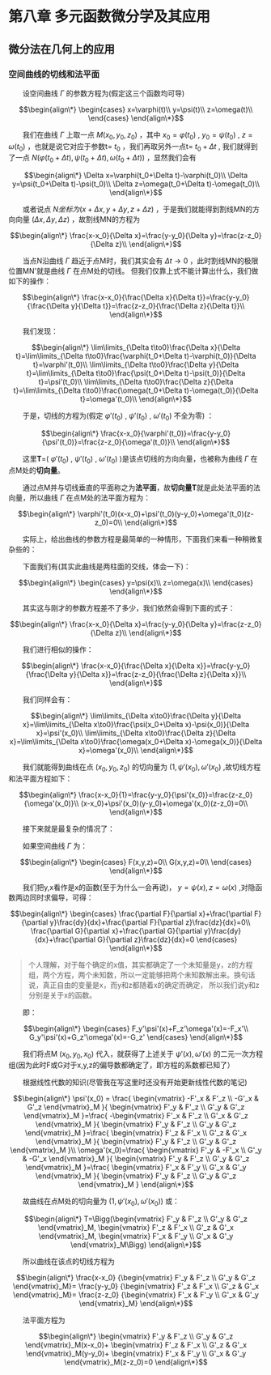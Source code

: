 # 第八章 多元函数微分学及其应用
## 微分法在几何上的应用

### 空间曲线的切线和法平面
&emsp;&emsp;设空间曲线 $\Gamma$ 的参数方程为(假定这三个函数均可导)

$$\begin{align\*}
\begin{cases}
x=\varphi(t)\\
y=\psi(t)\\
z=\omega(t)\\
\end{cases}
\end{align\*}$$

&emsp;&emsp;我们在曲线 $\Gamma$ 上取一点 $M(x_0,y_0,z_0)$ ，其中 $x_0=\varphi(t_0)$ , $y_0=\psi(t_0)$ , $z=\omega(t_0)$ ，也就是说它对应于参数t= $t_0$ ，我们再取另外一点t= $t_0+\Delta t$ ,
我们就得到了一点 $N(\varphi(t_0+\Delta t),\psi(t_0+\Delta t),\omega(t_0+\Delta t))$ ，显然我们会有

$$\begin{align\*}
\Delta x=\varphi(t_0+\Delta t)-\varphi(t_0)\\
\Delta y=\psi(t_0+\Delta t)-\psi(t_0)\\
\Delta z=\omega(t_0+\Delta t)-\omega(t_0)\\
\end{align\*}$$

&emsp;&emsp;或者说点 $N坐标为(x+\Delta x,y+\Delta y,z+\Delta z)$ ，于是我们就能得到割线MN的方向向量 $(\Delta x,\Delta y,\Delta z)$ ，故割线MN的方程为

$$\begin{align\*}
\frac{x-x_0}{\Delta x}=\frac{y-y_0}{\Delta y}=\frac{z-z_0}{\Delta z}\\
\end{align\*}$$

&emsp;&emsp;当点N沿曲线 $\Gamma$ 趋近于点M时，我们其实会有 $\Delta t\rightarrow 0$ ，此时割线MN的极限位置MN'就是曲线 $\Gamma$ 在点M处的切线。
但我们仅靠上式不能计算出什么，我们做如下的操作：

$$\begin{align\*}
\frac{x-x_0}{\frac{\Delta x}{\Delta t}}=\frac{y-y_0}{\frac{\Delta y}{\Delta t}}=\frac{z-z_0}{\frac{\Delta z}{\Delta t}}\\
\end{align\*}$$

&emsp;&emsp;我们发现：

$$\begin{align\*}
\lim\limits_{\Delta t\to0}\frac{\Delta x}{\Delta t}=\lim\limits_{\Delta t\to0}\frac{\varphi(t_0+\Delta t)-\varphi(t_0)}{\Delta t}=\varphi'(t_0)\\
\lim\limits_{\Delta t\to0}\frac{\Delta y}{\Delta t}=\lim\limits_{\Delta t\to0}\frac{\psi(t_0+\Delta t)-\psi(t_0)}{\Delta t}=\psi'(t_0)\\
\lim\limits_{\Delta t\to0}\frac{\Delta z}{\Delta t}=\lim\limits_{\Delta t\to0}\frac{\omega(t_0+\Delta t)-\omega(t_0)}{\Delta t}=\omega'(t_0)\\
\end{align\*}$$

&emsp;&emsp;于是，切线的方程为(假定 $\varphi'(t_0)$ , $\psi'(t_0)$ , $\omega'(t_0)$ 不全为零) ：

$$\begin{align\*}
\frac{x-x_0}{\varphi'(t_0)}=\frac{y-y_0}{\psi'(t_0)}=\frac{z-z_0}{\omega'(t_0)}\\
\end{align\*}$$

&emsp;&emsp;这里**T**=( $\varphi'(t_0)$ , $\psi'(t_0)$ , $\omega'(t_0)$ )是该点切线的方向向量，也被称为曲线 $\Gamma$ 在点M处的**切向量**。

&emsp;&emsp;通过点M并与切线垂直的平面称之为**法平面**，故**切向量T**就是此处法平面的法向量，所以曲线 $\Gamma$ 在点M处的法平面方程为：

$$\begin{align\*}
\varphi'(t_0)(x-x_0)+\psi'(t_0)(y-y_0)+\omega'(t_0)(z-z_0)=0\\
\end{align\*}$$

&emsp;&emsp;实际上，给出曲线的参数方程是最简单的一种情形，下面我们来看一种稍微复杂些的：

&emsp;&emsp;下面我们有(其实此曲线是两柱面的交线，体会一下)：

$$\begin{align\*}
\begin{cases}
y=\psi(x)\\
z=\omega(x)\\
\end{cases}
\end{align\*}$$

&emsp;&emsp;其实这与刚才的参数方程差不了多少，我们依然会得到下面的式子：

$$\begin{align\*}
\frac{x-x_0}{\Delta x}=\frac{y-y_0}{\Delta y}=\frac{z-z_0}{\Delta z}\\
\end{align\*}$$

&emsp;&emsp;我们进行相似的操作：

$$\begin{align\*}
\frac{x-x_0}{\frac{\Delta x}{\Delta x}}=\frac{y-y_0}{\frac{\Delta y}{\Delta x}}=\frac{z-z_0}{\frac{\Delta z}{\Delta x}}\\
\end{align\*}$$

&emsp;&emsp;我们同样会有：

$$\begin{align\*}
\lim\limits_{\Delta x\to0}\frac{\Delta y}{\Delta x}=\lim\limits_{\Delta x\to0}\frac{\psi(x_0+\Delta x)-\psi(x_0)}{\Delta x}=\psi'(x_0)\\
\lim\limits_{\Delta x\to0}\frac{\Delta z}{\Delta x}=\lim\limits_{\Delta x\to0}\frac{\omega(x_0+\Delta x)-\omega(x_0)}{\Delta x}=\omega'(x_0)\\
\end{align\*}$$

&emsp;&emsp;我们就能得到曲线在点 $(x_0,y_0,z_0)$ 的切向量为 $(1,\psi'(x_0),\omega'(x_0)$ ,故切线方程和法平面方程如下：

$$\begin{align\*}
\frac{x-x_0}{1}=\frac{y-y_0}{\psi'(x_0)}=\frac{z-z_0}{\omega'(x_0)}\\
(x-x_0)+\psi'(x_0)(y-y_0)+\omega'(x_0)(z-z_0)=0\\
\end{align\*}$$

&emsp;&emsp;接下来就是最复杂的情况了：

&emsp;&emsp;如果空间曲线 $\Gamma$ 为：

$$\begin{align\*}
\begin{cases}
F(x,y,z)=0\\
G(x,y,z)=0\\
\end{cases}
\end{align\*}$$

&emsp;&emsp;我们把y,x看作是x的函数(至于为什么一会再说)， $y=\psi(x),z=\omega(x)$ ,对隐函数两边同时求偏导，可得：

$$\begin{align\*}
\begin{cases}
\frac{\partial F}{\partial x}+\frac{\partial F}{\partial y}\frac{dy}{dx}+\frac{\partial F}{\partial z}\frac{dz}{dx}=0\\
\frac{\partial G}{\partial x}+\frac{\partial G}{\partial y}\frac{dy}{dx}+\frac{\partial G}{\partial z}\frac{dz}{dx}=0
\end{cases}
\end{align\*}$$

> 个人理解，对于每个确定的x值，其实都确定了一个未知量是y，z的方程组，两个方程，两个未知数，所以一定能够把两个未知数解出来。换句话说，真正自由的变量是x，而y和z都随着x的确定而确定，
> 所以我们说y和z分别是关于x的函数。

&emsp;&emsp;即：

$$\begin{align\*}
\begin{cases}
F_y'\psi'(x)+F_z'\omega'(x)=-F_x'\\
G_y'\psi'(x)+G_z'\omega'(x)=-G_z'
\end{cases}
\end{align\*}$$

&emsp;&emsp;我们将点M $(x_0,y_0,x_0)$ 代入，就获得了上述关于 $\psi'(x),\omega'(x)$ 的二元一次方程组(因为此时F或G对于x,y,z的偏导数都确定了，即方程的系数都已知了）

&emsp;&emsp;根据线性代数的知识(尽管我在写这里时还没有开始更新线性代数的笔记)

$$\begin{align\*}
\psi'(x_0) = \frac{
\begin{vmatrix}
-F'_x & F'_z \\
-G'_x & G'_z
\end{vmatrix}_M
}{
\begin{vmatrix}
F'_y & F'_z \\
G'_y & G'_z
\end{vmatrix}_M
}=\frac{
-\begin{vmatrix}
F'_x & F'_z \\
G'_x & G'_z
\end{vmatrix}_M
}{
\begin{vmatrix}
F'_y & F'_z \\
G'_y & G'_z
\end{vmatrix}_M
}=\frac{
\begin{vmatrix}
F'_z & F'_x \\
G'_z & G'_x
\end{vmatrix}_M
}{
\begin{vmatrix}
F'_y & F'_z \\
G'_y & G'_z
\end{vmatrix}_M
}\\
\omega'(x_0)=\frac{
\begin{vmatrix}
F'_y & -F'_x \\
G'_y & -G'_x
\end{vmatrix}_M
}{
\begin{vmatrix}
F'_y & F'_z \\
G'_y & G'_z
\end{vmatrix}_M
}=\frac{
\begin{vmatrix}
F'_x & F'_y \\
G'_x & G'_y
\end{vmatrix}_M
}{
\begin{vmatrix}
F'_y & F'_z \\
G'_y & G'_z
\end{vmatrix}_M
}
\end{align\*}$$

&emsp;&emsp;故曲线在点M处的切向量为 $(1,\psi'(x_0),\omega'(x_0))$ 或：

$$\begin{align\*}
T=\Bigg(\begin{vmatrix}
F'_y & F'_z \\
G'_y & G'_z
\end{vmatrix}_M,
\begin{vmatrix}
F'_z & F'_x \\
G'_z & G'_x
\end{vmatrix}_M,
\begin{vmatrix}
F'_x & F'_y \\
G'_x & G'_y
\end{vmatrix}_M\Bigg)
\end{align\*}$$

&emsp;&emsp;所以曲线在该点的切线方程为

$$\begin{align\*}
\frac{x-x_0}
{\begin{vmatrix}
F'_y & F'_z \\
G'_y & G'_z
\end{vmatrix}_M}=
\frac{y-y_0}
{\begin{vmatrix}
F'_z & F'_x \\
G'_z & G'_x
\end{vmatrix}_M}=
\frac{z-z_0}
{\begin{vmatrix}
F'_x & F'_y \\
G'_x & G'_y
\end{vmatrix}_M}
\end{align\*}$$

&emsp;&emsp;法平面方程为

$$\begin{align\*}
\begin{vmatrix}
F'_y & F'_z \\
G'_y & G'_z
\end{vmatrix}_M(x-x_0)+
\begin{vmatrix}
F'_z & F'_x \\
G'_z & G'_x
\end{vmatrix}_M(y-y_0)+
\begin{vmatrix}
F'_x & F'_y \\
G'_x & G'_y
\end{vmatrix}_M(z-z_0)=0
\end{align\*}$$












